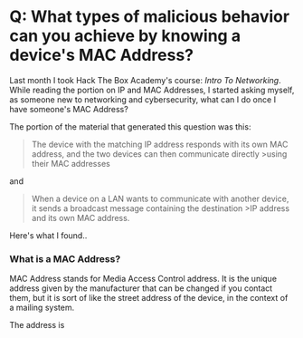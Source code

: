 # Q: What types of malicious behavior can you achieve by knowing a device's MAC Address?

Last month I took Hack The Box Academy's course: *Intro To Networking*. While reading the portion on IP and MAC Addresses, I started asking myself, as someone new to networking and cybersecurity, what can I do once I have someone's MAC Address?

The portion of the material that generated this question was this:
>The device with the matching IP address responds with its own MAC address, and the two devices can then communicate directly >using their MAC addresses

and

>When a device on a LAN wants to communicate with another device, it sends a broadcast message containing the destination >IP address and its own MAC address.


Here's what I found..

### What is a MAC Address?
MAC Address stands for Media Access Control address. It is the unique address given by the manufacturer that can be changed if you contact them, but it is sort of like the street address of the device, in the context of a mailing system.

The address is 





